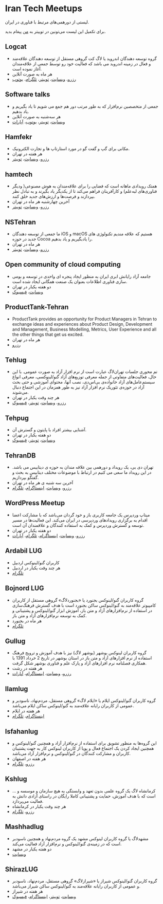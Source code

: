 ﻿# Iran Tech Meetups
لیستی از دورهمی‌های مرتبط با فناوری در ایران.

برای تکمیل این لیست می‌تونین در توییتر به [من](https://twitter.com/ctyar) پیغام بدید.

## Logcat
* گروه توسعه دهندگان اندروید یا لاگ کت گروهی مستقل از توسعه دهندگان علاقه‌مند و فعال در زمینه اندروید می باشد که فعالیت خود رو توسط جمعی از علاقه‌مندان آغاز نموده است.
* هر ماه به صورت آنلاین
* [رزرو](https://evand.com/organizations/logcat)، [وبسایت](http://irlogcat.ir/)، [توییتر](https://twitter.com/irlogcat/)، [تلگرام](https://telegram.me/irlogcat/)، [یوتوب](https://www.youtube.com/channel/UCBM3dVa1OK3Mv2Mp2kbzdtA)

## Software talks
* جمعی از متخصصین نرم‌افزار که به طور مرتب دور هم جمع می شویم تا یاد بگیریم و یاد بدهیم.
* هر سه‌شنبه به صورت آنلاین
* [وبسایت](http://www.softwaretalks.ir/)، [توییتر](https://twitter.com/softwaretalks)، [یوتوب](https://www.youtube.com/SoftwareTalks)، [آپارات](https://www.aparat.com/softwaretalks)

## Hamfekr
* مکانی برای گپ و گفت گو در مورد استارتاپ ها و تجارت الکترونیک.
* هر ‌هفته در تهران
* [رزرو](http://evand.com/Hamfekr)، [وبسایت](http://hamfekr.net/)، [توییتر](https://twitter.com/hamfekr_tehran)

## hamtech
* همتک رویدادی ماهانه است که فضایی را برای علاقه‌مندان به هوش مصنوعی( ودیگر فناوری‌های لبه‌علم) و کارآفرینان فراهم می‌کند تا از یکدیگر یاد بگیرند و به تبادل نظر بپردازند و فرصت‌ها و ارزش‌های جدید خلق کنند.
* آخرین چهارشنبه هر ماه در تهران
* [رزرو](http://evand.com/hamtech)، [وبسایت](http://hamte.ch/)، [توییتر](https://twitter.com/hamtech_tehran)

## NSTehran
* ما جمعی از توسعه دهندگان iOS و macOS هستیم که علاقه مندیم تکنولوژی های جدید در حوزه Cocoa را یادبگیریم و یاد بدهیم.
* هر ماه در تهران
* [رزرو](https://evand.com/organizations/%D9%85%D8%AC%DB%8C%D8%AF-%D8%AE%D9%88%D8%B4%D9%BE%D9%88%D8%B1-520216076)، [وبسایت](http://nstehran.ir/)، [توییتر](https://twitter.com/NSTehran)

## Open community of cloud computing
* جامعه آزاد رایانش ابری ایران به منظور ایجاد پنجره ای واحدی در توسعه و بومی سازی فناوری اطلاعات بعنوان یک صنعت همگانی ایجاد شده است.
* دو هفته یکبار در تهران
* [وبسایت](http://occc.ir/)، [فیسبوک](https://www.facebook.com/groups/autcloud/)

## ProductTank-Tehran
* ProductTank provides an opportunity for Product Managers in Tehran to exchange ideas and experiences about Product Design, Development and Management, Business Modelling, Metrics, User Experience and all the other things that get us excited.
* هر ماه در تهران
* [رزرو](https://www.meetup.com/ProductTank-Tehran/)

## Tehlug
* تم محوری جلسات تهران‌لاگ عبارت است از نرم افزار آزاد به صورت عمومی. با این حال، فعالیت‌های متفاوتی از جمله معرفی توزیع‌های آزاد گنو/لینوکسی، معرفی انواع سیستم‌عامل‌های آزاد خانواده‌ی بی‌اس‌دی، نصب آنها، محتوای آموزشی و حتی بحث آزاد در حوزه‌ی تئوریک نرم افزار آزاد نیز به طور همزمان در این اجتماع دنبال می‌شوند.
* هر چند وقت یکبار در تهران
* [رزرو](https://evand.com/tehlug)، [وبسایت](http://tehlug.org/)، [توییتر](https://twitter.com/tehlug)، [فیسبوک](https://www.facebook.com/tehlug)

## Tehpug
* آشنایی بیشتر افراد با پایتون و گسترش آن.
* دو هفته یکبار در تهران
* [وبسایت](http://tehpug.ir/)، [توییتر](https://twitter.com/TehPUG)، [فیسبوک](http://www.facebook.com/tehpug)

## TehranDB
* تهران دی بی، یک رویداد و دورهمی بین علاقه مندان به حوزه ی دیتابیس می باشد. در این رویداد ما سعی می کنیم در ارتباط با موضوعات مختلف دیتابیس به بحث و گفتگو بپردازیم.
* آخرین سه شنبه ی هر ماه در تهران
* [رزرو](https://evand.com/organizations/tehrandb)، [وبسایت](http://tehrandb.com/)، [اینستاگرام](https://www.instagram.com/tehrandb.official)، [تلگرام](https://telegram.me/tehrandb)

## WordPress Meetup
* میتاپ وردپرس یک جامعه کاربری باز و خود گردان می‌باشد که با مشارکت اعضا اقدام به برگزاری رویدادهای وردپرسی در ایران می‌کند. این فعالیت‌ها در مسیر توسعه و گسترش وردپرس و کمک به استفاده کنندگان و علاقمندان آن است.
* دو هفته یکبار در تهران
* [رزرو](https://www.meetup.com/tehran-wordpress-meetup/)، [وبسایت](https://wpmeetup.ir/)، [اینستاگرام](https://www.instagram.com/irwpmeetup)، [تلگرام](https://telegram.me/irwpmeetup)، [آپارات](https://www.aparat.com/wpmeetup)

## Ardabil LUG
* کاربران گنو/لینوکس اردبیل
* هر چند وقت یکبار در اردبیل
* [تلگرام](https://telegram.me/ar_lug)

## Bojnord LUG
* گروه کاربران گنو/لینوکس بجنورد یا «بجنوردلاگ» گروهی مستقل از کاربران کامپیوتر علاقه‌مند به گنو/لینوکس ساکن بجنورد است  با هدف گسترش فرهنگ‌سازی در استفاده از نرم‌افزار‌های آزاد و متن باز، آموزش ابزار گنو/لینوکس و پشتیبانی و کمک به توسعه نرم‌افزارهای آزاد و متن باز.
* هر ‌ماه در بجنورد
* [تلگرام](https://telegram.me/BojnordLUG)

## Gullug
* گروه کاربران لینوکس بوشهر (بوشهر لاگ) نیز با هدف آموزش و ترویج فرهنگ استفاده از نرم افزارهای آزاد و متن باز در استان بوشهر در تاریخ 2 خرداد 1391 با همکاری فصلنامه نرم افزارهای آزاد و پارک علم و فناوری بوشهر شکل گرفت.
* هر‌ هفته در رشت
* [رزرو](https://evnd.co/acoLr)، [وبسایت](http://www.gullug.org/)، [اینستاگرام](https://www.instagram.com/gulluginsta/)، [آپارات](https://www.aparat.com/gullug)

## Ilamlug
* گروه کاربران گنو/لینوکس ایلام یا «ایلام لاگ» گروهی مستقل، مردم‌نهاد، ناسودبر و عمومی از کاربران رایانه علاقه‌مند به گنو/لینوکس ساکن ایلام می‌باشد.
* هر ‌هفته در ایلام
* [اینستاگرام](https://www.instagram.com/IlamLUG/)، [تلگرام](https://telegram.me/IlamLUG)

## Isfahanlug
* این گروه‌ها به منظور تشویق برای استفاده از نرم‌افزار آزاد و همچنین گنو/لینوکس و همچنین ایجاد کردن یک اجتماع فعال و پویا از کاربران لینوکس کار به جهت پشتیبان کاربران و مشارکت کنندگان در گنو/لینوکس و نرم‌افزار آزاد می‌باشد.
* هر ‌هفته در اصفهان
* [رزرو](https://evand.com/organizations/ilug)، [تلگرام](https://telegram.me/isfahanlug)

## Kshlug
* کرمانشاه لاگ یک گروه علمی بدون تعهد و وابستگی به هیچ سازمان و موسسه و ... است که با هدف آموزش، حمایت و پشتیبانی کاملا رایگان در راستای آزادی دانش به فعالیت می‌پردازد.
* هر چند وقت یکبار در کرمانشاه
* [رزرو](https://evand.com/organizations/afash7)، [تلگرام](https://telegram.me/kshlug)

## Mashhadlug
* مشهد‌لاگ یا گروه کاربران لینوکس مشهد یک گروه مردم‌نهاد و همچنین ناسودبر است که در زمینه‌ی گنو/لینوکس و نرم‌افزار آزاد فعالیت می‌کند.
* دو هفته یکبار در مشهد
* [وبسایت](http://www.mashhadlug.org/)

## ShirazLUG
* گروه کاربران گنو/لینوکس شیراز یا «شیرازلاگ» گروهی مستقل، مردم‌نهاد، ناسودبر و عمومی از کاربران رایانه علاقه‌مند به گنو/لینوکس ساکن شیراز می‌باشد.
* هر ‌هفته در شیراز
* [وبسایت](https://shirazlug.ir/)، [توییتر](https://twitter.com/LugShiraz)، [اینستاگرام](https://www.instagram.com/ShirazLUG.ir/)، [فیسبوک](https://www.facebook.com/ShirazLUG)
